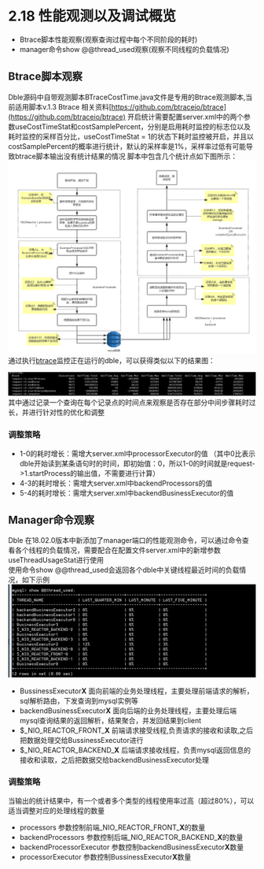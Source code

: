 # 2.18 性能观测以及调试概览
+ Btrace脚本性能观察(观察查询过程中每个不同阶段的耗时)
+ manager命令show @@thread_used观察(观察不同线程的负载情况)

## Btrace脚本观察
Dble源码中自带观测脚本BTraceCostTime.java文件是专用的Btrace观测脚本,当前适用脚本v.1.3
Btrace 相关资料[https://github.com/btraceio/btrace](https://github.com/btraceio/btrace)
开启统计需要配置server.xml中的两个参数useCostTimeStat和costSamplePercent，分别是启用耗时监控的标志位以及耗时监控的采样百分比，useCostTimeStat = 1的状态下耗时监控被开启，并且以costSamplePercent的概率进行统计，默认的采样率是1%，采样率过低有可能导致btrace脚本输出没有统计结果的情况
脚本中包含几个统计点如下图所示：  
![18_performance_checkpoint](pic/2.18_performance_checkpoint.png)
通过执行[btrace](https://github.com/btraceio/btrace)监控正在运行的dble，可以获得类似以下的结果图： 
 
![18_performan_result](pic/2.18_performan_result.png)
其中通过记录一个查询在每个记录点的时间点来观察是否存在部分中间步骤耗时过长，并进行针对性的优化和调整
### 调整策略
+ 1-0的耗时增长：需增大server.xml中processorExecutor的值
（其中0比表示dble开始读到某条语句时的时间，即初始值：0，所以1-0的时间就是request->1.startProcess的输出值，不需要进行计算）
+ 4-3的耗时增长：需增大server.xml中backendProcessors的值
+ 5-4的耗时增长：需增大server.xml中backendBusinessExecutor的值  

## Manager命令观察
Dble 在18.02.0版本中新添加了manager端口的性能观测命令，可以通过命令查看各个线程的负载情况，需要配合在配置文件server.xml中的新增参数useThreadUsageStat进行使用  
使用命令show @@thread_used会返回各个dble中关键线程最近时间的负载情况，如下示例  
![18_show_thread_used_result](pic/2.18_show_thread_used_result.png)
+ BussinessExecutor**X**
  面向前端的业务处理线程，主要处理前端请求的解析，sql解析路由，下发查询到mysql实例等
+ backendBusinessExecutor**X**
  面向后端的业务处理线程，主要处理后端mysql查询结果的返回解析，结果聚合，并发回结果到client
+ $\_NIO\_REACTOR\_FRONT\_**X**
  前端请求接受线程,负责请求的接收和读取,之后把数据处理交给BussinessExecutor进行
+ $\_NIO\_REACTOR\_BACKEND\_**X**
  后端请求接收线程，负责mysql返回信息的接收和读取，之后把数据交给backendBusinessExecutor处理

### 调整策略
当输出的统计结果中，有一个或者多个类型的线程使用率过高（超过80%），可以适当调整对应的处理线程的数量
+ processors 参数控制前端\_NIO\_REACTOR\_FRONT\_**X**的数量
+ backendProcessors 参数控制后端\_NIO\_REACTOR\_BACKEND\_**X**的数量
+ backendProcessorExecutor 参数控制backendBusinessExecutor**X**数量
+ processorExecutor 参数控制BussinessExecutor**X**数量